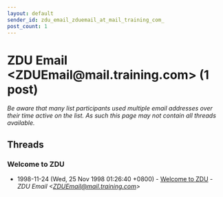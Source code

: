 ```yaml
---
layout: default
sender_id: zdu_email_zduemail_at_mail_training_com_
post_count: 1
---
```


# ZDU Email <ZDUEmail<span>@</span>mail.training.com> (1 post)

_Be aware that many list participants used multiple email addresses over their time active on the list. As such this page may not contain all threads available._

## Threads

### Welcome to ZDU
+ 1998-11-24 (Wed, 25 Nov 1998 01:26:40 +0800) - [Welcome to ZDU](/archive/1998/11/fe1dc06446b48dbc556d9f9f8a6d7928ccbb5b994021431da4f9a63e1f5811dc) - _ZDU Email \<ZDUEmail@mail.training.com\>_

